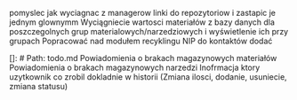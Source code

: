 pomyslec jak wyciagnac z managerow linki do repozytoriow i zastapic je jednym glownymm
Wyciągniecie wartosci materiałów z bazy danych dla poszczegolnych grup materialowych/narzedziowych i wyświetlenie ich przy grupach
Popracować nad modułem recyklingu
NIP do kontaktów dodać

[]: # Path: todo.md
Powiadomienia o brakach magazynowych materiałów
Powiadomienia o brakach magazynowych narzedzi
Inofrmacja ktory uzytkownik co zrobil dokladnie w historii (Zmiana ilosci, dodanie, usuniecie, zmiana statusu)
